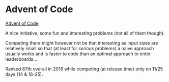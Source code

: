 # Advent of Code

[Advent of Code](http://adventofcode.com/)

A nice initiative, some fun and interesting problems (not all of them though).

Competing there might however not be that interesting as input sizes are relatively small so that (at least for *serious* problems) a naive approach usually works and is faster to code than an optimal approach to enter leaderboards...

Ranked 87th overall in 2016 while competing (at release time) only on 11/25 days (14 & 16-25).
